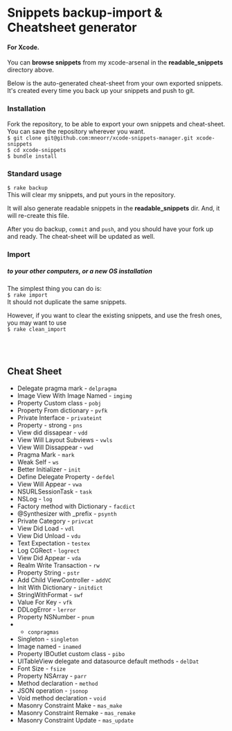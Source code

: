 # Snippets backup-import & Cheatsheet generator
#### For Xcode.
You can __browse snippets__ from my xcode-arsenal in the __readable_snippets__ directory above.

Below is the auto-generated cheat-sheet from your own exported snippets.
It's created every time you back up your snippets and push to git.

### Installation
Fork the repository, to be able to export your own snippets and cheat-sheet. <br>
You can save the repository wherever you want. <br>
`$ git clone git@github.com:mneorr/xcode-snippets-manager.git xcode-snippets` <br>
`$ cd xcode-snippets` <br>
`$ bundle install`

### Standard usage
``$ rake backup`` <br>
This will clear my snippets, and put yours in the repository.

It will also generate readable snippets in the __readable_snippets__ dir.
And, it will re-create this file.

After you do backup, `commit` and `push`, and you should have your fork up and ready.
The cheat-sheet will be updated as well.

### Import
##### to your other computers, or a new OS installation
The simplest thing you can do is:
<br>
`$ rake import`
<br>
It should not duplicate the same snippets.

However, if you want to clear the existing snippets, and use the fresh ones, you may want to use <br>
`$ rake clean_import`

<br><br>

## Cheat Sheet
		
* Delegate pragma mark - `delpragma`
* Image View With Image Named - `imgimg`
* Property Custom class - `pobj`
* Property From dictionary - `pvfk`
* Private Interface - `privateint`
* Property - strong - `pns`
* View did dissapear - `vdd`
* View Will Layout Subviews - `vwls`
* View Will Dissappear - `vwd`
* Pragma Mark - `mark`
* Weak Self - `ws`
* Better Initializer - `init`
* Define Delegate Property - `defdel`
* View Will Appear - `vwa`
* NSURLSessionTask - `task`
* NSLog - `log`
* Factory method with Dictionary - `facdict`
* @Synthesizer with _prefix - `psynth`
* Private Category - `privcat`
* View Did Load - `vdl`
* View Did Unload - `vdu`
* Text Expectation - `testex`
* Log CGRect - `logrect`
* View Did Appear - `vda`
* Realm Write Transaction - `rw`
* Property String - `pstr`
* Add Child ViewController - `addVC`
* Init With Dictionary - `initdict`
* StringWithFormat - `swf`
* Value For Key - `vfk`
* DDLogError - `lerror`
* Property NSNumber - `pnum`
*  - `conpragmas`
* Singleton - `singleton`
* Image named - `inamed`
* Property IBOutlet custom class - `pibo`
* UITableView delegate and datasource default methods - `delDat`
* Font Size - `fsize`
* Property NSArray - `parr`
* Method declaration - `method`
* JSON operation - `jsonop`
* Void method declaration - `void`
* Masonry Constraint Make - `mas_make`
* Masonry Constraint Remake - `mas_remake`
* Masonry Constraint Update - `mas_update`
